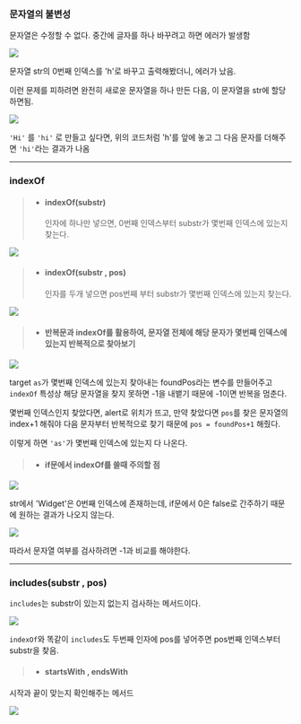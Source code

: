 ### 문자열의 불변성

문자열은 수정할 수 없다. 중간에 글자를 하나 바꾸려고 하면 에러가 발생함

![](https://images.velog.io/images/byungjin0120/post/acb95105-cc4a-43fa-aa76-145eb723485a/%E1%84%89%E1%85%B3%E1%84%8F%E1%85%B3%E1%84%85%E1%85%B5%E1%86%AB%E1%84%89%E1%85%A3%E1%86%BA%202021-09-22%20%E1%84%8B%E1%85%A9%E1%84%92%E1%85%AE%201.48.25.png)

문자열 str의 0번째 인덱스를 'h'로 바꾸고 출력해봤더니, 에러가 났음.

이런 문제를 피하려면 완전히 새로운 문자열을 하나 만든 다음, 이 문자열을 str에 할당하면됨.



![](https://images.velog.io/images/byungjin0120/post/6e0e8cc6-9562-49f1-8c80-176f551d1910/%E1%84%89%E1%85%B3%E1%84%8F%E1%85%B3%E1%84%85%E1%85%B5%E1%86%AB%E1%84%89%E1%85%A3%E1%86%BA%202021-09-22%20%E1%84%8B%E1%85%A9%E1%84%92%E1%85%AE%201.51.34.png)

`'Hi'` 를  `'hi'` 로 만들고 싶다면, 위의 코드처럼 'h'를 앞에 놓고
그 다음 문자를 더해주면 `'hi'`라는 결과가 나옴



----


### indexOf




> - #### indexOf(substr)
>
>   인자에 하나만 넣으면, 0번째 인덱스부터 substr가 
>   몇번째 인덱스에 있는지  찾는다.


![](https://images.velog.io/images/byungjin0120/post/503c1ba4-8016-48d8-bb90-f890d2c9b63d/carbon%20(1)%20%E1%84%87%E1%85%A9%E1%86%A8%E1%84%89%E1%85%A1%E1%84%87%E1%85%A9%E1%86%AB.png)



> - #### indexOf(substr , pos)
>
>   인자를 두개 넣으면 pos번째 부터 substr가 몇번째 인덱스에 있는지 찾는다.

![](https://images.velog.io/images/byungjin0120/post/8cd809e0-ab2d-429d-accd-353e38242144/carbon%20(1).png)



> - #### 반복문과 indexOf를 활용하여, 문자열 전체에 해당 문자가 몇번째 인덱스에 있는지 반복적으로 찾아보기

![](https://images.velog.io/images/byungjin0120/post/873f2074-1757-4738-a89a-82f310b17998/carbon%20(3).png)

target `as`가 몇번째 인덱스에 있는지 찾아내는 foundPos라는 변수를 만들어주고
`indexOf` 특성상 해당 문자열을 찾지 못하면 -1을 내뱉기 때문에 -1이면
반복을 멈춘다. 

몇번째 인덱스인지 찾았다면, alert로 위치가 뜨고,
만약 찾았다면 `pos`를 찾은 문자열의 index+1 해줘야
다음 문자부터 반복적으로 찾기 때문에 `pos = foundPos+1` 해줬다.

이렇게 하면 `'as'`가 몇번째 인덱스에 있는지 다 나온다.



> - #### if문에서 indexOf를 쓸때 주의할 점

![](https://images.velog.io/images/byungjin0120/post/6913dfac-e8d2-4d36-8b3b-141a3c031176/carbon%20(4).png)

str에서 'Widget'은 0번째 인덱스에 존재하는데, if문에서 0은 false로 간주하기 때문에
원하는 결과가 나오지 않는다.



![](https://images.velog.io/images/byungjin0120/post/0da920b3-ec52-47f2-8ee5-5ee09d0265d2/carbon%20(5).png)

따라서 문자열 여부를 검사하려면 -1과 비교를 해야한다.



---

### includes(substr , pos)

`includes`는 substr이 있는지 없는지 검사하는 메서드이다.

![](https://images.velog.io/images/byungjin0120/post/b5ed461f-9bdd-4e2e-a4cf-4ed232503f93/carbon%20(7).png)

`indexOf`와 똑같이 `includes`도 두번째 인자에 pos를 넣어주면
pos번째 인덱스부터 substr을 찾음.




> - #### startsWith , endsWith

시작과 끝이 맞는지 확인해주는 메서드

![](https://images.velog.io/images/byungjin0120/post/b02e063d-8ca0-465b-99fb-fde11fd0f826/carbon%20(8).png)


